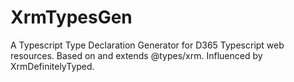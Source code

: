 # XrmTypesGen
A Typescript Type Declaration Generator for D365 Typescript web resources. Based on and extends @types/xrm. Influenced by XrmDefinitelyTyped.
